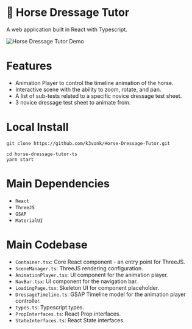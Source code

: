 # :horse: Horse Dressage Tutor

A web application built in React with Typescript. 

![Horse Dressage Tutor Demo](https://github.com/k3vonk/Horse-Dressage-Tutor/blob/master/Images/app_gif.gif)

# Features
* Animation Player to control the timeline animation of the horse.
* Interactive scene with the ability to zoom, rotate, and pan.
* A list of sub-tests related to a specific novice dressage test sheet.
* 3 novice dressage test sheet to animate from.

# Local Install

```
git clone https://github.com/k3vonk/Horse-Dressage-Tutor.git

cd horse-dressage-tutor-ts
yarn start
```

# Main Dependencies

* ```React```
* ```ThreeJS```
* ```GSAP```
* ```MaterialUI```

# Main Codebase
* ```Container.tsx```: Core React component - an entry point for ThreeJS.
* ```SceneManager.ts```: ThreeJS rendering configuration.
* ```AnimationPlayer.tsx```: UI component for the animation player.
* ```NavBar.tsx```: UI component for the navigation bar.
* ```LoadingPage.tsx```: Skeleton UI for component placeholder.
* ```DressageTimeline.ts```: GSAP Timeline model for the animation player controller.
* ```types.ts```: Typescript types.
* ```PropInterfaces.ts```: React Prop interfaces.
* ```StateInterfaces.ts```: React State interfaces.
